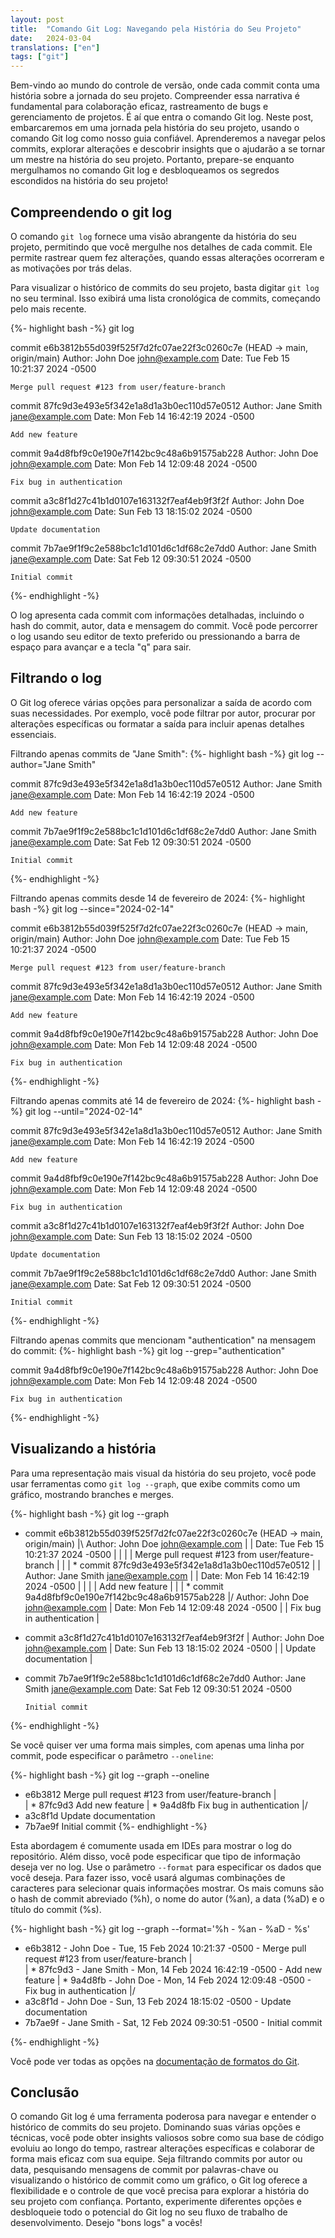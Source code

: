 ```yaml
---
layout: post
title:  "Comando Git Log: Navegando pela História do Seu Projeto"
date:   2024-03-04
translations: ["en"]
tags: ["git"]
---
```


<p class="intro"><span class="dropcap">B</span>em-vindo ao mundo do controle de versão, onde cada commit conta uma história sobre a jornada do seu projeto. Compreender essa narrativa é fundamental para colaboração eficaz, rastreamento de bugs e gerenciamento de projetos. É aí que entra o comando Git log. Neste post, embarcaremos em uma jornada pela história do seu projeto, usando o comando Git log como nosso guia confiável. Aprenderemos a navegar pelos commits, explorar alterações e descobrir insights que o ajudarão a se tornar um mestre na história do seu projeto. Portanto, prepare-se enquanto mergulhamos no comando Git log e desbloqueamos os segredos escondidos na história do seu projeto!</p>

## Compreendendo o git log
O comando `git log` fornece uma visão abrangente da história do seu projeto, permitindo que você mergulhe nos detalhes de cada commit. Ele permite rastrear quem fez alterações, quando essas alterações ocorreram e as motivações por trás delas.

Para visualizar o histórico de commits do seu projeto, basta digitar `git log` no seu terminal. Isso exibirá uma lista cronológica de commits, começando pelo mais recente.

{%- highlight bash -%}
git log

commit e6b3812b55d039f525f7d2fc07ae22f3c0260c7e (HEAD -> main, origin/main)
Author: John Doe <john@example.com>
Date:   Tue Feb 15 10:21:37 2024 -0500

    Merge pull request #123 from user/feature-branch

commit 87fc9d3e493e5f342e1a8d1a3b0ec110d57e0512
Author: Jane Smith <jane@example.com>
Date:   Mon Feb 14 16:42:19 2024 -0500

    Add new feature

commit 9a4d8fbf9c0e190e7f142bc9c48a6b91575ab228
Author: John Doe <john@example.com>
Date:   Mon Feb 14 12:09:48 2024 -0500

    Fix bug in authentication

commit a3c8f1d27c41b1d0107e163132f7eaf4eb9f3f2f
Author: John Doe <john@example.com>
Date:   Sun Feb 13 18:15:02 2024 -0500

    Update documentation

commit 7b7ae9f1f9c2e588bc1c1d101d6c1df68c2e7dd0
Author: Jane Smith <jane@example.com>
Date:   Sat Feb 12 09:30:51 2024 -0500

    Initial commit

{%- endhighlight -%}

O log apresenta cada commit com informações detalhadas, incluindo o hash do commit, autor, data e mensagem do commit. Você pode percorrer o log usando seu editor de texto preferido ou pressionando a barra de espaço para avançar e a tecla "q" para sair.

## Filtrando o log
O Git log oferece várias opções para personalizar a saída de acordo com suas necessidades. Por exemplo, você pode filtrar por autor, procurar por alterações específicas ou formatar a saída para incluir apenas detalhes essenciais.

Filtrando apenas commits de "Jane Smith":
{%- highlight bash -%}
git log --author="Jane Smith"

commit 87fc9d3e493e5f342e1a8d1a3b0ec110d57e0512
Author: Jane Smith <jane@example.com>
Date:   Mon Feb 14 16:42:19 2024 -0500

    Add new feature

commit 7b7ae9f1f9c2e588bc1c1d101d6c1df68c2e7dd0
Author: Jane Smith <jane@example.com>
Date:   Sat Feb 12 09:30:51 2024 -0500

    Initial commit

{%- endhighlight -%}

Filtrando apenas commits desde 14 de fevereiro de 2024:
{%- highlight bash -%}
git log --since="2024-02-14"

commit e6b3812b55d039f525f7d2fc07ae22f3c0260c7e (HEAD -> main, origin/main)
Author: John Doe <john@example.com>
Date:   Tue Feb 15 10:21:37 2024 -0500

    Merge pull request #123 from user/feature-branch

commit 87fc9d3e493e5f342e1a8d1a3b0ec110d57e0512
Author: Jane Smith <jane@example.com>
Date:   Mon Feb 14 16:42:19 2024 -0500

    Add new feature

commit 9a4d8fbf9c0e190e7f142bc9c48a6b91575ab228
Author: John Doe <john@example.com>
Date:   Mon Feb 14 12:09:48 2024 -0500

    Fix bug in authentication
{%- endhighlight -%}

Filtrando apenas commits até 14 de fevereiro de 2024:
{%- highlight bash -%}
git log --until="2024-02-14"

commit 87fc9d3e493e5f342e1a8d1a3b0ec110d57e0512
Author: Jane Smith <jane@example.com>
Date:   Mon Feb 14 16:42:19 2024 -0500

    Add new feature

commit 9a4d8fbf9c0e190e7f142bc9c48a6b91575ab228
Author: John Doe <john@example.com>
Date:   Mon Feb 14 12:09:48 2024 -0500

    Fix bug in authentication

commit a3c8f1d27c41b1d0107e163132f7eaf4eb9f3f2f
Author: John Doe <john@example.com>
Date:   Sun Feb 13 18:15:02 2024 -0500

    Update documentation

commit 7b7ae9f1f9c2e588bc1c1d101d6c1df68c2e7dd0
Author: Jane Smith <jane@example.com>
Date:   Sat Feb 12 09:30:51 2024 -0500

    Initial commit

{%- endhighlight -%}

Filtrando apenas commits que mencionam "authentication" na mensagem do commit:
{%- highlight bash -%}
git log --grep="authentication"

commit 9a4d8fbf9c0e190e7f142bc9c48a6b91575ab228
Author: John Doe <john@example.com>
Date:   Mon Feb 14 12:09:48 2024 -0500

    Fix bug in authentication
{%- endhighlight -%}

## Visualizando a história
Para uma representação mais visual da história do seu projeto, você pode usar ferramentas como `git log --graph`, que exibe commits como um gráfico, mostrando branches e merges.

{%- highlight bash -%}
git log --graph

*   commit e6b3812b55d039f525f7d2fc07ae22f3c0260c7e (HEAD -> main, origin/main)
|\  Author: John Doe <john@example.com>
| | Date:   Tue Feb 15 10:21:37 2024 -0500
| |
| |     Merge pull request #123 from user/feature-branch
| |
| * commit 87fc9d3e493e5f342e1a8d1a3b0ec110d57e0512
| | Author: Jane Smith <jane@example.com>
| | Date:   Mon Feb 14 16:42:19 2024 -0500
| |
| |     Add new feature
| |
| * commit 9a4d8fbf9c0e190e7f142bc9c48a6b91575ab228
|/  Author: John Doe <john@example.com>
|   Date:   Mon Feb 14 12:09:48 2024 -0500
|
|       Fix bug in authentication
|
* commit a3c8f1d27c41b1d0107e163132f7eaf4eb9f3f2f
| Author: John Doe <john@example.com>
| Date:   Sun Feb 13 18:15:02 2024 -0500
|
|     Update documentation
|
* commit 7b7ae9f1f9c2e588bc1c1d101d6c1df68c2e7dd0
  Author: Jane Smith <jane@example.com>
  Date:   Sat Feb 12 09:30:51 2024 -0500
  
      Initial commit

{%- endhighlight -%}


Se você quiser ver uma forma mais simples, com apenas uma linha por commit, pode especificar o parâmetro `--oneline`:

{%- highlight bash -%}
git log --graph --oneline

* e6b3812 Merge pull request #123 from user/feature-branch
|\
| * 87fc9d3 Add new feature
| * 9a4d8fb Fix bug in authentication
|/
* a3c8f1d Update documentation
* 7b7ae9f Initial commit
{%- endhighlight -%}

Esta abordagem é comumente usada em IDEs para mostrar o log do repositório. Além disso, você pode especificar que tipo de informação deseja ver no log. Use o parâmetro `--format` para especificar os dados que você deseja. Para fazer isso, você usará algumas combinações de caracteres para selecionar quais informações mostrar. Os mais comuns são o hash de commit abreviado (%h), o nome do autor (%an), a data (%aD) e o título do commit (%s).

{%- highlight bash -%}
git log --graph --format='%h - %an - %aD - %s'

* e6b3812 - John Doe - Tue, 15 Feb 2024 10:21:37 -0500 - Merge pull request #123 from user/feature-branch
|\
| * 87fc9d3 - Jane Smith - Mon, 14 Feb 2024 16:42:19 -0500 - Add new feature
| * 9a4d8fb - John Doe - Mon, 14 Feb 2024 12:09:48 -0500 - Fix bug in authentication
|/  
* a3c8f1d - John Doe - Sun, 13 Feb 2024 18:15:02 -0500 - Update documentation
* 7b7ae9f - Jane Smith - Sat, 12 Feb 2024 09:30:51 -0500 - Initial commit

{%- endhighlight -%}

Você pode ver todas as opções na [documentação de formatos do Git][git_pretty_format_doc].

## Conclusão
O comando Git log é uma ferramenta poderosa para navegar e entender o histórico de commits do seu projeto. Dominando suas várias opções e técnicas, você pode obter insights valiosos sobre como sua base de código evoluiu ao longo do tempo, rastrear alterações específicas e colaborar de forma mais eficaz com sua equipe. Seja filtrando commits por autor ou data, pesquisando mensagens de commit por palavras-chave ou visualizando o histórico de commit como um gráfico, o Git log oferece a flexibilidade e o controle de que você precisa para explorar a história do seu projeto com confiança. Portanto, experimente diferentes opções e desbloqueie todo o potencial do Git log no seu fluxo de trabalho de desenvolvimento. Desejo "bons logs" a vocês!

[git_pretty_format_doc]: https://git-scm.com/docs/pretty-formats
